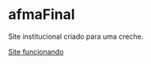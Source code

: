 # afmaFinal

Site institucional criado para uma creche.

<a href="www.gitafmanomundo.com.br">Site funcionando</a>